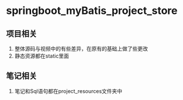 # springboot_myBatis_project_store
## 项目相关
1. 整体源码与视频中的有些差异，在原有的基础上做了些更改
2. 静态资源都在static里面
## 笔记相关
1. 笔记和Sql语句都在project_resources文件夹中
